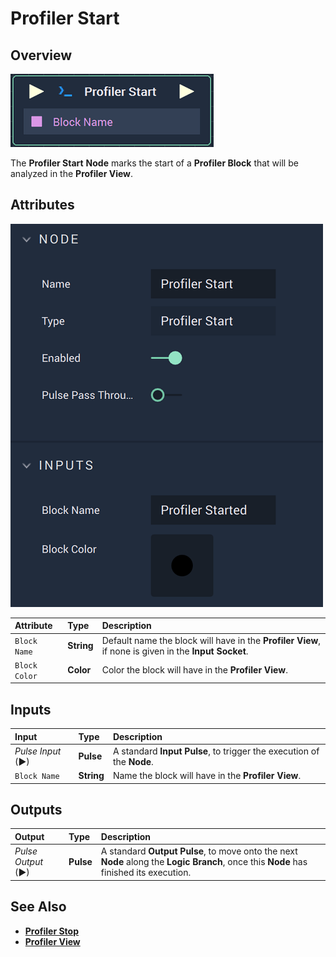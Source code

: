 # Profiler Start

## Overview

![The Profiler Start Node.](../../.gitbook/assets/profilerstartnode.png)

The **Profiler Start** **Node** marks the start of a **Profiler Block** that will be analyzed in the **Profiler View**.

## Attributes

![The Profiler Start Node Attributes.](../../.gitbook/assets/profilerstartattributes.png)

| Attribute | Type | Description |
| :--- | :--- | :--- |
| `Block Name` | **String** | Default name the block will have in the **Profiler View**, if none is given in the **Input** **Socket**. |
| `Block Color` | **Color** | Color the block will have in the **Profiler View**. |

## Inputs

| Input | Type | Description |
| :--- | :--- | :--- |
| _Pulse Input_ \(►\) | **Pulse** | A standard **Input Pulse**, to trigger the execution of the **Node**. |
| `Block Name` | **String** | Name the block will have in the **Profiler View**. |

## Outputs

| Output | Type | Description |
| :--- | :--- | :--- |
| _Pulse Output_ \(►\) | **Pulse** | A standard **Output Pulse**, to move onto the next **Node** along the **Logic Branch**, once this **Node** has finished its execution. |

## See Also

* [**Profiler Stop**](profiler-stop.md)
* [**Profiler View**](../../modules/profiler-view.md)

